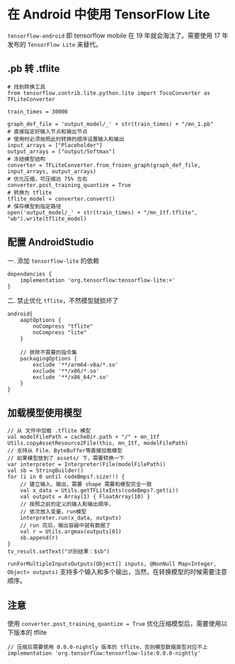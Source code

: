 # 在 Android 中使用 TensorFlow Lite

`tensorflow-android` 即 tensorflow mobile 在 19 年就会淘汰了。需要使用 17 年发布的 `TensorFlow Lite` 来替代。 

## .pb 转 .tflite

```
# 找到转换工具
from tensorflow.contrib.lite.python.lite import TocoConverter as TFLiteConverter

train_times = 30000

graph_def_file = 'output_model/_' + str(train_times) + "/mn_1.pb"
# 直接指定好输入节点和输出节点
# 使用时必须按照此时转换的顺序设置输入和输出
input_arrays = ["Placeholder"]
output_arrays = ["output/Softmax"]
# 冻结模型结构
converter = TFLiteConverter.from_frozen_graph(graph_def_file, input_arrays, output_arrays)
# 优化压缩，可压缩达 75% 左右
converter.post_training_quantize = True
# 转换为 tflite
tflite_model = converter.convert()
# 保存模型到指定路径
open('output_model/_' + str(train_times) + "/mn_1tf.tflite", "wb").write(tflite_model)
```

## 配置 AndroidStudio

一. 添加 `tensorflow-lite` 的依赖  


```
dependencies {
    implementation 'org.tensorflow:tensorflow-lite:+'
}
```



二. 禁止优化 `tflite`，不然模型就损坏了

```
android{
    aaptOptions {
        noCompress "tflite"
        noCompress "lite"
    }
    
    // 排除不需要的指令集
    packagingOptions {
        exclude '**/arm64-v8a/*.so'
        exclude '**/x86/*.so'
        exclude '**/x86_64/*.so'
    }
}
```

## 加载模型使用模型

```
// 从 文件中加载 .tflite 模型
val modelFilePath = cacheDir.path + "/" + mn_1tf
Utils.copyAssetResource2File(this, mn_1tf, modelFilePath)
// 支持从 File、ByteBuffer等直接加载模型
// 如果模型放到了 assets/ 下，需要转换一下
var interpreter = Interpreter(File(modelFilePath))
val sb = StringBuilder()
for (i in 0 until codeBmps?.size!!) {
    // 建立输入、输出，需要 shape 需要和模型完全一致
    val x_data = Utils.getTFLiteInts(codeBmps?.get(i))
    val outputs = Array(1) { FloatArray(10) }
    // 按照之前的定义的输入和输出顺序，
    // 依次放入变量，run模型
    interpreter.run(x_data, outputs)
    // run 完后，输出容器中就有数据了
    val r = Utils.argmax(outputs[0])
    sb.append(r)
}
tv_result.setText("识别结果：$sb")
```

`runForMultipleInputsOutputs(Object[] inputs, @NonNull Map<Integer, Object> outputs)` 支持多个输入和多个输出，当然，在转换模型的时候需要注意顺序。

## 注意

使用 `converter.post_training_quantize = True`  优化压缩模型后，需要使用以下版本的 tflite

```
// 压缩后需要使用 0.0.0-nightly 版本的 tflite，否则模型数据类型对应不上
implementation 'org.tensorflow:tensorflow-lite:0.0.0-nightly'
```

